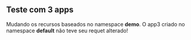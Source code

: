 ## Teste com 3 apps

Mudando os recursos baseados no namespace **demo**. O app3 criado no namespace **default** não teve seu requet alterado!